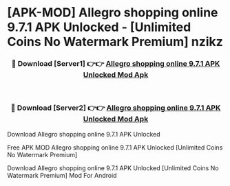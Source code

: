 # [APK-MOD] Allegro  shopping online 9.7.1 APK Unlocked - [Unlimited Coins No Watermark Premium] nzikz



<div align="center">
<h3>🔴 Download [Server1] 👉👉 <a href="https://momento.my/?title=Allegro__shopping_online_9.7.1_APK_Unlocked">Allegro  shopping online 9.7.1 APK Unlocked Mod Apk</a></h3><br>

<h3>🔴 Download [Server2] 👉👉 <a href="https://momento.my/?title=Allegro__shopping_online_9.7.1_APK_Unlocked">Allegro  shopping online 9.7.1 APK Unlocked Mod Apk</a></h3>
</div>



Download Allegro  shopping online 9.7.1 APK Unlocked 

Free APK MOD Allegro  shopping online 9.7.1 APK Unlocked [Unlimited Coins No Watermark Premium]

Download Allegro  shopping online 9.7.1 APK Unlocked [Unlimited Coins No Watermark Premium] Mod For Android
